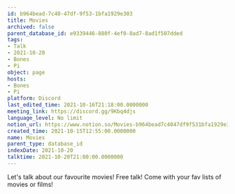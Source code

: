 ```yaml
---
id: b964bead-7c40-47df-9f53-1bfa1929e303
title: Movies
archived: false
parent_database_id: e9339446-880f-4ef0-8ad7-8ad1f507dded
tags:
- Talk
- 2021-10-20
- Bones
- Pi
object: page
hosts:
- Bones
- Pi
platform: Discord
last_edited_time: 2021-10-16T21:18:00.0000000
meeting_link: https://discord.gg/9Kbq4djs
language_level: No limit
notion_url: https://www.notion.so/Movies-b964bead7c4047df9f531bfa1929e303
created_time: 2021-10-15T12:55:00.0000000
name: Movies
parent_type: database_id
indexDate: 2021-10-20
talktime: 2021-10-20T21:00:00.0000000
---
```


Let's talk about our favourite movies!
Free talk! Come with your fav lists of movies or films!


